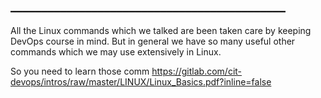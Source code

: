 ## ____________________________________________

All the Linux commands which we talked are been taken care by keeping DevOps course in mind. But in general we have so many useful other commands which we may use extensively in Linux. 

So you need to learn those comm
https://gitlab.com/cit-devops/intros/raw/master/LINUX/Linux_Basics.pdf?inline=false